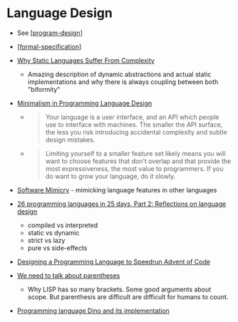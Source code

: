 Language Design
===============

* See [[program-design]]

* [[formal-specification]]

* [Why Static Languages Suffer From Complexity](https://hirrolot.github.io/posts/why-static-languages-suffer-from-complexity.html)
    * Amazing description of dynamic abstractions and actual static implementations and why there is always coupling between both "biformity"


* [Minimalism in Programming Language Design](https://pointersgonewild.com/2022/05/23/minimalism-in-programming-language-design/)
    * > Your language is a user interface, and an API which people use to interface with machines. The smaller the API surface, the less you risk introducing accidental complexity and subtle design mistakes.
    * > Limiting yourself to a smaller feature set likely means you will want to choose features that don’t overlap and that provide the most expressiveness, the most value to programmers. If you do want to grow your language, do it slowly.

* [Software Mimicry](https://www.hillelwayne.com/post/software-mimicry/) - mimicking language features in other languages

* [26 programming languages in 25 days, Part 2: Reflections on language design](https://matt.might.net/articles/26-languages-part2/)
    * compiled vs interpreted
    * static vs dynamic
    * strict vs lazy
    * pure vs side-effects

* [Designing a Programming Language to Speedrun Advent of Code](https://blog.vero.site/post/noulith)
* [We need to talk about parentheses](https://andreyor.st/posts/2020-12-03-we-need-to-talk-about-parentheses/)
    * Why LISP has so many brackets. Some good arguments about scope. But parenthesis are difficult are difficult for humans to count.

* [Programming language Dino and its implementation](https://github.com/dino-lang/dino)

[//begin]: # "Autogenerated link references for markdown compatibility"
[program-design]: program-design.md "Program Design"
[formal-specification]: formal-specification.md "Formal Specification"
[//end]: # "Autogenerated link references"
